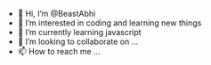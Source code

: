 - 👋 Hi, I’m @BeastAbhi
- 👀 I’m interested in coding and learning new things
- 🌱 I’m currently learning javascript
- 💞️ I’m looking to collaborate on ...
- 📫 How to reach me ...

<!---
BeastAbhi/BeastAbhi is a ✨ special ✨ repository because its `README.md` (this file) appears on your GitHub profile.
You can click the Preview link to take a look at your changes.
--->
